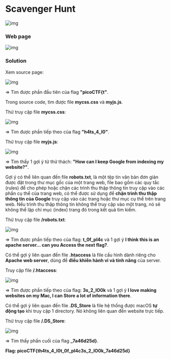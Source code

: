 # Scavenger Hunt
![img](141)

### Web page
![img](142)

### Solution

Xem source page:

![img](143)

=> Tìm được phần đầu tiên của flag **"picoCTF{t"**.

Trong source code, tìm được file **mycss.css** và **myjs.js**. 

Thử truy cập file **mycss.css**:

![img](144)

=> Tìm được phần tiếp theo của flag **"h4ts_4_l0"**.

Thử truy cập file **myjs.js**:

![img](145)

=> Tìm thấy 1 gợi ý từ thử thách: **"How can I keep Google from indexing my website?"**.

Gợi ý có thể liên quan đến file **robots.txt**, là một tệp tin văn bản đơn giản được đặt trong thư mục gốc của một trang web, file bao gồm các quy tắc (rules) để cho phép hoặc chặn các trình thu thập thông tin truy cập vào các phần cụ thể của trang web, có thể được sử dụng để **chặn trình thu thập thông tin của Google** truy cập vào các trang hoặc thư mục cụ thể trên trang web. Nếu trình thu thập thông tin không thể truy cập vào một trang, nó sẽ không thể lập chỉ mục (index) trang đó trong kết quả tìm kiếm.

Thử truy cập file **/robots.txt**:

![img](146)

=> Tìm được phần tiếp theo của flag: **t_0f_pl4c** và 1 gợi ý **I think this is an apache server... can you Access the next flag?**. 

Có thể gợi ý liên quan đến file **.htaccess** là file cấu hình dành riêng cho **Apache web server**, dùng để **điều khiển hành vi và tính năng** của server.

Truy cập file **/.htaccess**:

![img](147)

=> Tìm được phần tiếp theo của flag: **3s_2_lO0k** và 1 gợi ý **I love making websites on my Mac, I can Store a lot of information there**.

Có thể gợi ý liên quan đến file **.DS_Store** là file hệ thống được macOS **tự động tạo** khi truy cập 1 directory. Nó không liên quan đến website trực tiếp.

Thử truy cập file **/.DS_Store**:

![img](148)

=> Tìm thấy phần cuối của flag **_7a46d25d}**.

**Flag: picoCTF{th4ts_4_l0t_0f_pl4c3s_2_lO0k_7a46d25d}**


